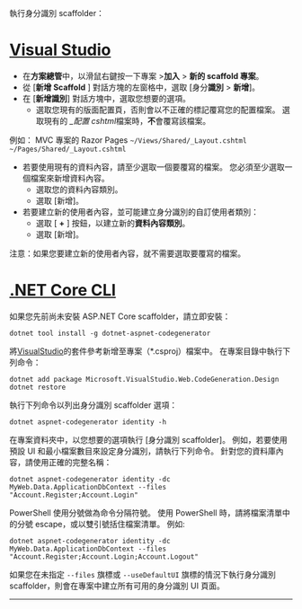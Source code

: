 執行身分識別 scaffolder：

# <a name="visual-studiotabvisual-studio"></a>[Visual Studio](#tab/visual-studio)

* 在**方案總管**中，以滑鼠右鍵按一下專案 >**加入** > **新的 scaffold 專案**。
* 從 [**新增 Scaffold** ] 對話方塊的左窗格中，選取 [身分**識別** > **新增**]。
* 在 [**新增識別**] 對話方塊中，選取您想要的選項。
  * 選取您現有的版面配置頁，否則會以不正確的標記覆寫您的配置檔案。 選取現有的 *\_配置 cshtml*檔案時，**不**會覆寫該檔案。

 例如： MVC 專案的 Razor Pages `~/Views/Shared/_Layout.cshtml` `~/Pages/Shared/_Layout.cshtml`
* 若要使用現有的資料內容，請至少選取一個要覆寫的檔案。 您必須至少選取一個檔案來新增資料內容。
  * 選取您的資料內容類別。
  * 選取 [新增]。
* 若要建立新的使用者內容，並可能建立身分識別的自訂使用者類別：
  * 選取 [ **+** ] 按鈕，以建立新的**資料內容類別**。
  * 選取 [新增]。

注意：如果您要建立新的使用者內容，就不需要選取要覆寫的檔案。

# <a name="net-core-clitabnetcore-cli"></a>[.NET Core CLI](#tab/netcore-cli)

如果您先前尚未安裝 ASP.NET Core scaffolder，請立即安裝：

```dotnetcli
dotnet tool install -g dotnet-aspnet-codegenerator
```

將[VisualStudio](https://www.nuget.org/packages/Microsoft.VisualStudio.Web.CodeGeneration.Design/)的套件參考新增至專案（\*.csproj）檔案中。 在專案目錄中執行下列命令：

```dotnetcli
dotnet add package Microsoft.VisualStudio.Web.CodeGeneration.Design
dotnet restore
```

執行下列命令以列出身分識別 scaffolder 選項：

```dotnetcli
dotnet aspnet-codegenerator identity -h
```

在專案資料夾中，以您想要的選項執行 [身分識別 scaffolder]。 例如，若要使用預設 UI 和最小檔案數目來設定身分識別，請執行下列命令。 針對您的資料庫內容，請使用正確的完整名稱：

```dotnetcli
dotnet aspnet-codegenerator identity -dc MyWeb.Data.ApplicationDbContext --files "Account.Register;Account.Login"
```

PowerShell 使用分號做為命令分隔符號。 使用 PowerShell 時，請將檔案清單中的分號 escape，或以雙引號括住檔案清單。 例如:

```dotnetcli
dotnet aspnet-codegenerator identity -dc MyWeb.Data.ApplicationDbContext --files "Account.Register;Account.Login;Account.Logout"
```

如果您在未指定 `--files` 旗標或 `--useDefaultUI` 旗標的情況下執行身分識別 scaffolder，則會在專案中建立所有可用的身分識別 UI 頁面。

---

